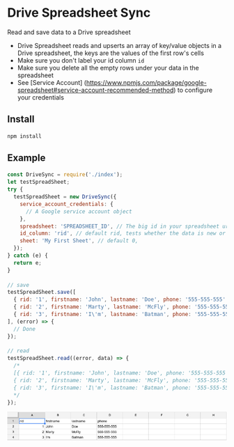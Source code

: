# Drive Spreadsheet Sync

Read and save data to a Drive spreadsheet

* Drive Spreadsheet reads and upserts an array of key/value objects in a Drive spreadsheet, the keys are the values of the first row's cells
* Make sure you don't label your id column `id`
* Make sure you delete all the empty rows under your data in the spreadsheet
* See [Service Account] (https://www.npmjs.com/package/google-spreadsheet#service-account-recommended-method) to configure your credentials

## Install

```sh
npm install
```

## Example

```js
const DriveSync = require('./index');
let testSpreadSheet;
try {
  testSpreadSheet = new DriveSync({
    service_account_credentials: {
      // A Google service account object
    },
    spreadsheet: 'SPREADSHEET_ID', // The big id in your spreadsheet url
    id_column: 'rid', // default rid, tests whether the data is new or must be updated
    sheet: 'My First Sheet', // default 0,
  });
} catch (e) {
  return e;
}

// save
testSpreadSheet.save([
  { rid: '1', firstname: 'John', lastname: 'Doe', phone: '555-555-555' },
  { rid: '2', firstname: 'Marty', lastname: 'McFly', phone: '555-555-555' },
  { rid: '3', firstname: 'I\'m', lastname: 'Batman', phone: '555-555-555' },
], (error) => {
  // Done
});

// read
testSpreadSheet.read((error, data) => {
  /*
  [{ rid: '1', firstname: 'John', lastname: 'Doe', phone: '555-555-555' },
  { rid: '2', firstname: 'Marty', lastname: 'McFly', phone: '555-555-555' },
  { rid: '3', firstname: 'I\'m', lastname: 'Batman', phone: '555-555-555' },]
  */
});
```

![Result](./result.jpg)

